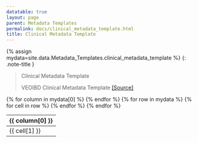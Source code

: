 ```yaml
---
datatable: true
layout: page
parent: Metadata Templates
permalink: docs/clinical_metadata_template.html
title: Clinical Metadata Template
---
```


{% assign mydata=site.data.Metadata_Templates.clinical_metadata_template %} 
{: .note-title } 
>Clinical Metadata Template
>
>VEOIBD Clinical Metadata Template [[Source]](https://docs.google.com/document/d/1yN6TlK2VGP-vKvW5E8wucLjKQq769xoz4QW5OjgR29k/edit#heading=h.agzpcnpjw4d9)
<table id="myTable" class="display" style="width:100%">
    <thead>
    {% for column in mydata[0] %}
        <th>{{ column[0] }}</th>
    {% endfor %}
    </thead>
    <tbody>
    {% for row in mydata %}
        <tr>
        {% for cell in row %}
            <td>{{ cell[1] }}</td>
        {% endfor %}
        </tr>
    {% endfor %}
    </tbody>
</table>

<script type="text/javascript">
  var pages = ['type_key', 'specimen_area_biopsy', 'media', 'sample_id', 'sample_key', 'volume', 'inflammation', 'sample_type', 'project', 'biospecimen_metadata_template', 'clinical_metadata_template', 'medication_history_metadata_template', 'metadata_file_annotations', 'immunodeficiency', 'sex', 'perianal_involvement', 'age_at_diagnosis', 'individual_id', 'external_share', 'local_id', 'growth_delay', 'autoimmune', 'breastfed', 'participant_role', 'gi_phenotype', 'upper_disease_type', 'participant_id', 'family_id', 'race', 'site', 'gi_surgeries', 'jewish_origin', 'ethnicity', 'consanguinity', 'disease_activity_behavior', 'extraintestinal_manifestations', 'ibd_history', 'disease_activity_location', 'data_code', 'metadata_type', 'platform', 'resource_type', 'file_format', 'assay'];
  $('#myTable').DataTable({
    responsive: {
        details: {
            display: $.fn.dataTable.Responsive.display.modal( {
                header: function ( row ) {
                    var data = row.data();
                    return 'Details for '+data[0]+' ';
                }
            } ),
            renderer: $.fn.dataTable.Responsive.renderer.tableAll({
                tableClass: "table"
            })
        }
    },
   "deferRender": true,
   "columnDefs": [
      { 
         targets: 0,
         render : function(data, type, row, meta){
            if(type === 'display' & $.inArray( data, pages) != -1){
               return $('<a>')
                  .attr('href',row[7]+'/'+data)
                  .text(data)
                  .wrap('<div></div>')
                  .parent()
                  .html();} 
             else {
               return data;
            }
         }
      },
      {
        targets: [6,7],
          render : function(data, type, row, meta){
         if(type === 'display' & data != 'Sage Bionetworks'){
            return $('<a>')
               .attr('href', data)
               .text(data)
               .wrap('<div></div>')
               .parent()
               .html();} 
         if(type === 'display' & data == 'Sage Bionetworks'){
             return $('<a>')
                .attr('href', 'https://sagebionetworks.org/')
                .text(data)
                .wrap('<div></div>')
                .parent()
                .html();
         
         } else {
            return data;
         }
      }
   }
   ]
});
</script>